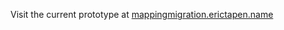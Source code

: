 Visit the current prototype at [mappingmigration.erictapen.name](https://mappingmigration.erictapen.name/)
